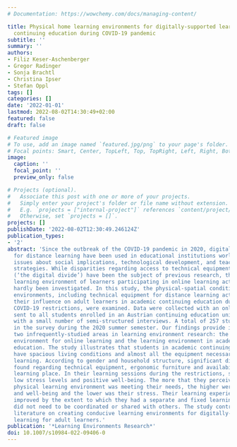 ```yaml
---
# Documentation: https://wowchemy.com/docs/managing-content/

title: Physical home learning environments for digitally-supported learning in academic
  continuing education during COVID-19 pandemic
subtitle: ''
summary: ''
authors:
- Filiz Keser-Aschenberger
- Gregor Radinger
- Sonja Brachtl
- Christina Ipser
- Stefan Oppl
tags: []
categories: []
date: '2022-01-01'
lastmod: 2022-08-02T14:30:49+02:00
featured: false
draft: false

# Featured image
# To use, add an image named `featured.jpg/png` to your page's folder.
# Focal points: Smart, Center, TopLeft, Top, TopRight, Left, Right, BottomLeft, Bottom, BottomRight.
image:
  caption: ''
  focal_point: ''
  preview_only: false

# Projects (optional).
#   Associate this post with one or more of your projects.
#   Simply enter your project's folder or file name without extension.
#   E.g. `projects = ["internal-project"]` references `content/project/deep-learning/index.md`.
#   Otherwise, set `projects = []`.
projects: []
publishDate: '2022-08-02T12:30:49.246124Z'
publication_types:
- '2'
abstract: 'Since the outbreak of the COVID-19 pandemic in 2020, digital technologies
  for distance learning have been used in educational institutions worldwide, raising
  issues about social implications, technological development, and teaching and learning
  strategies. While disparities regarding access to technical equipment and the internet
  (‘the digital divide’) have been the subject of previous research, the physical
  learning environment of learners participating in online learning activities has
  hardly been investigated. In this study, the physical-spatial conditions of learning
  environments, including technical equipment for distance learning activities and
  their influence on adult learners in academic continuing education during initial
  COVID-19 restrictions, were examined. Data were collected with an online survey
  sent to all students enrolled in an Austrian continuing education university, together
  with a small number of semi-structured interviews. A total of 257 students participated
  in the survey during the 2020 summer semester. Our findings provide insights in
  two infrequently-studied areas in learning environment research: the physical learning
  environment for online learning and the learning environment in academic continuing
  education. The study illustrates that students in academic continuing education
  have spacious living conditions and almost all the equipment necessary for digitally-supported
  learning. According to gender and household structure, significant differences were
  found regarding technical equipment, ergonomic furniture and availability of a dedicated
  learning place. In their learning sessions during the restrictions, students reported
  low stress levels and positive well-being. The more that they perceived that their
  physical learning environment was meeting their needs, the higher were their motivation
  and well-being and the lower was their stress. Their learning experience was further
  improved by the extent to which they had a separate and fixed learning place that
  did not need to be coordinated or shared with others. The study contributes to the
  literature on creating conducive learning environments for digitally-supported online
  learning for adult learners.'
publication: '*Learning Environments Research*'
doi: 10.1007/s10984-022-09406-0
---
```

